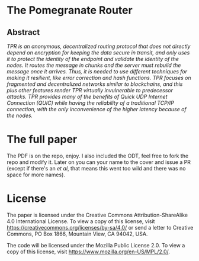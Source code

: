 # The Pomegranate Router

## Abstract

*TPR is an anonymous, decentralized routing protocol that does not directly depend on encryption for keeping the data secure in transit, and only uses it to protect the identity of the endpoint and validate the identity of the nodes. It routes the message in chunks and the server must rebuild the message once it arrives. Thus, it is needed to use different techniques for making it resilient, like error correction and hash functions. TPR focuses on fragmented and decentralized networks similar to blockchains, and this plus other features render TPR virtually invulnerable to predecessor attacks. TPR provides many of the benefits of Quick UDP Internet Connection (QUIC) while having the reliability of a traditional TCP/IP connection, with the only inconvenience of the higher latency because of the nodes.*

# The full paper
The PDF is on the repo, enjoy. I also included the ODT, feel free to fork the repo and modify it. Later on you can your name to the cover and issue a PR (except if there's an *et al*, that means this went too wild and there was no space for more names).

# License

The paper is licensed under the Creative Commons Attribution-ShareAlike 4.0 International License. To view a copy of this license, visit https://creativecommons.org/licenses/by-sa/4.0/ or send a letter to Creative Commons, PO Box 1866, Mountain View, CA 94042, USA.

The code will be licensed under the Mozilla Public License 2.0. To view a copy of this license, visit https://www.mozilla.org/en-US/MPL/2.0/.